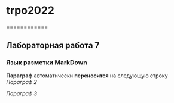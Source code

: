 # trpo2022
============

Лабораторная работа 7
------------------------

### Язык разметки MarkDown

**Параграф**
автоматически __переносится__ на следующую строку
*Параграф 2*

_Параграф 3_

